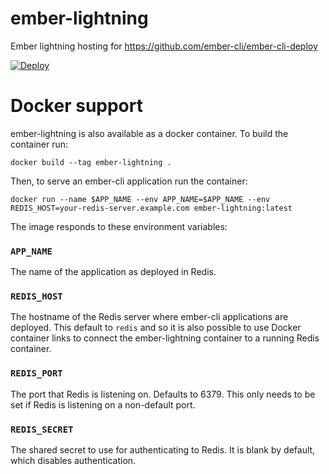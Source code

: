 # ember-lightning
Ember lightning hosting for https://github.com/ember-cli/ember-cli-deploy

[![Deploy](https://www.herokucdn.com/deploy/button.svg)](https://heroku.com/deploy?template=https://github.com/philipheinser/ember-lightning)

# Docker support

ember-lightning is also available as a docker container. To build the container run:

```shell
docker build --tag ember-lightning .
```

Then, to serve an ember-cli application run the container:

```shell
docker run --name $APP_NAME --env APP_NAME=$APP_NAME --env REDIS_HOST=your-redis-server.example.com ember-lightning:latest
```

The image responds to these environment variables:

### `APP_NAME`

The name of the application as deployed in Redis.

### `REDIS_HOST`

The hostname of the Redis server where ember-cli applications are deployed.
This default to `redis` and so it is also possible to use Docker container
links to connect the ember-lightning container to a running Redis container.

### `REDIS_PORT`

The port that Redis is listening on. Defaults to 6379. This only needs to be
set if Redis is listening on a non-default port.

### `REDIS_SECRET`

The shared secret to use for authenticating to Redis. It is blank by default,
which disables authentication.
